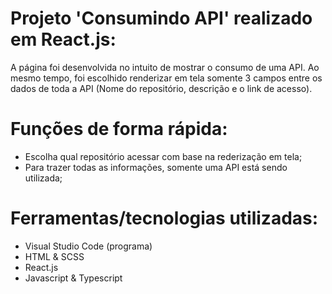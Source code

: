# Projeto 'Consumindo API' realizado em React.js:

A página foi desenvolvida no intuito de mostrar o consumo de uma API. Ao mesmo tempo, foi escolhido renderizar em tela somente 3 campos entre os dados de toda a API (Nome do repositório, descrição e o link de acesso).

# Funções de forma rápida:

* Escolha qual repositório acessar com base na rederização em tela;
* Para trazer todas as informações, somente uma API está sendo utilizada;

# Ferramentas/tecnologias utilizadas:

* Visual Studio Code (programa)
* HTML & SCSS
* React.js
* Javascript & Typescript
